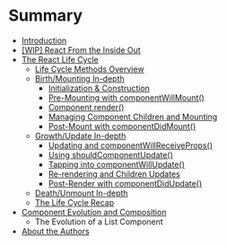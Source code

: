# Summary

* [Introduction](README.md)
* [[WIP] React From the Inside Out](react_basics/introduction.md)
* [The React Life Cycle](life_cycle/introduction.md)
   * [Life Cycle Methods Overview](life_cycle/lifecycle_methods_overview.md)
   * [Birth/Mounting In-depth](life_cycle/birth_mounting_indepth.md)
       * [Initialization & Construction](life_cycle/birth/initialization_and_construction.md)
       * [Pre-Mounting with componentWillMount()](life_cycle/birth/premounting_with_componentwillmount.md)
       * [Component render()](life_cycle/birth/component_render.md)
       * [Managing Component Children and Mounting](life_cycle/birth/managing_children_components_and_mounting.md)
       * [Post-Mount with componentDidMount()](life_cycle/birth/post_mount_with_component_did_mount.md)
   * [Growth/Update In-depth](life_cycle/growth_update_indepth.md)
       * [Updating and componentWillReceiveProps()](life_cycle/update/component_will_receive_props.md)
       * [Using shouldComponentUpdate()](life_cycle/update/using_should_component_update.md)
       * [Tapping into componentWillUpdate()](life_cycle/update/tapping_into_componentwillupdate.md)
       * [Re-rendering and Children Updates](life_cycle/update/rerendering_and_children_updates.md)
       * [Post-Render with componentDidUpdate()](life_cycle/update/postrender_with_componentdidupdate.md)
   * [Death/Unmount In-depth](life_cycle/death_unmounting_indepth.md)
   * [The Life Cycle Recap](life_cycle/the_life_cycle_recap.md)
* [Component Evolution and Composition](patterns/item_renderer_intro.md)
  * The Evolution of a List Component
* [About the Authors](about_the_authors.md)


